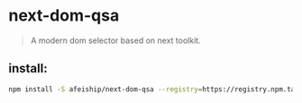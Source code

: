 # next-dom-qsa
> A modern dom selector based on next toolkit.

## install:
```bash
npm install -S afeiship/next-dom-qsa --registry=https://registry.npm.taobao.org
```
